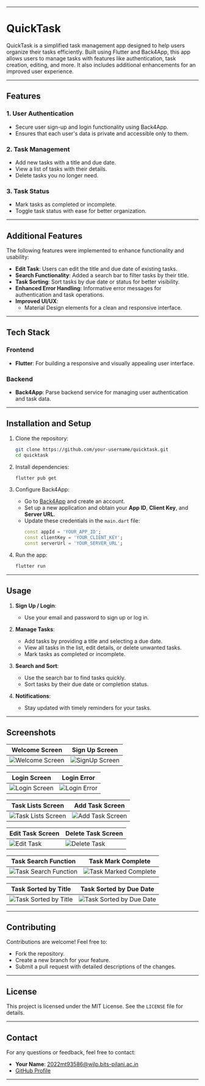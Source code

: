 
---

# **QuickTask**

QuickTask is a simplified task management app designed to help users organize their tasks efficiently. Built using Flutter and Back4App, this app allows users to manage tasks with features like authentication, task creation, editing, and more. It also includes additional enhancements for an improved user experience.

---

## **Features**

### **1. User Authentication**
- Secure user sign-up and login functionality using Back4App.
- Ensures that each user's data is private and accessible only to them.

### **2. Task Management**
- Add new tasks with a title and due date.
- View a list of tasks with their details.
- Delete tasks you no longer need.

### **3. Task Status**
- Mark tasks as completed or incomplete.
- Toggle task status with ease for better organization.

---

## **Additional Features**
The following features were implemented to enhance functionality and usability:
- **Edit Task**: Users can edit the title and due date of existing tasks.
- **Search Functionality**: Added a search bar to filter tasks by their title.
- **Task Sorting**: Sort tasks by due date or status for better visibility.
- **Enhanced Error Handling**: Informative error messages for authentication and task operations.
- **Improved UI/UX**: 
  - Material Design elements for a clean and responsive interface.

---

## **Tech Stack**

### **Frontend**
- **Flutter**: For building a responsive and visually appealing user interface.

### **Backend**
- **Back4App**: Parse backend service for managing user authentication and task data.

---

## **Installation and Setup**

1. Clone the repository:
   ```bash
   git clone https://github.com/your-username/quicktask.git
   cd quicktask
   ```

2. Install dependencies:
   ```bash
   flutter pub get
   ```

3. Configure Back4App:
   - Go to [Back4App](https://www.back4app.com/) and create an account.
   - Set up a new application and obtain your **App ID**, **Client Key**, and **Server URL**.
   - Update these credentials in the `main.dart` file:
     ```dart
     const appId = 'YOUR_APP_ID';
     const clientKey = 'YOUR_CLIENT_KEY';
     const serverUrl = 'YOUR_SERVER_URL';
     ```

4. Run the app:
   ```bash
   flutter run
   ```

---

## **Usage**

1. **Sign Up / Login**:
   - Use your email and password to sign up or log in.

2. **Manage Tasks**:
   - Add tasks by providing a title and selecting a due date.
   - View all tasks in the list, edit details, or delete unwanted tasks.
   - Mark tasks as completed or incomplete.

3. **Search and Sort**:
   - Use the search bar to find tasks quickly.
   - Sort tasks by their due date or completion status.

4. **Notifications**:
   - Stay updated with timely reminders for your tasks.

---

## **Screenshots**

| **Welcome Screen**                  | **Sign Up Screen**              |
|-----------------------------------|-----------------------------------|
| ![Welcome Screen](assets/images/welcomeScreen.png) | ![SignUp Screen](assets/images/signupScreen.png) |

| **Login Screen**               | **Login Error**              |
|-----------------------------------|-----------------------------------|
| ![Login Screen](assets/images/loginScreen.png) | ![Login Error](assets/images/loginScreenError.png) |

| **Task Lists Screen**                  | **Add Task Screen**              |
|-----------------------------------|-----------------------------------|
| ![Task Lists Screen](assets/images/taskListPage.png) | ![Add Task Screen](assets/images/addTaskScreen.png) |

| **Edit Task Screen**               | **Delete Task Screen**              |
|-----------------------------------|-----------------------------------|
| ![Edit Task](assets/images/taskEditScreen.png) | ![Delete Task](assets/images/taskDelete.png) |

| **Task Search Function**                  | **Task Mark Complete**              |
|-----------------------------------|-----------------------------------|
| ![Task Search Function](assets/images/taskSearchFunction.png) | ![Task Marked Complete](assets/images/taskCompleted.png) |

| **Task Sorted by Title**               | **Task Sorted by Due Date**              |
|-----------------------------------|-----------------------------------|
| ![Task Sorted by Title](assets/images/sortedTitle.png) | ![Task Sorted by Due Date](assets/images/sortedDueDate.png) |

---

## **Contributing**

Contributions are welcome! Feel free to:
- Fork the repository.
- Create a new branch for your feature.
- Submit a pull request with detailed descriptions of the changes.

---

## **License**

This project is licensed under the MIT License. See the `LICENSE` file for details.

---

## **Contact**

For any questions or feedback, feel free to contact:

- **Your Name**: [2022mt93586@wilp.bits-pilani.ac.in](mailto:2022mt93586@wilp.bits-pilani.ac.in)
- [GitHub Profile](https://github.com/guptaSubhamKumar)

---

